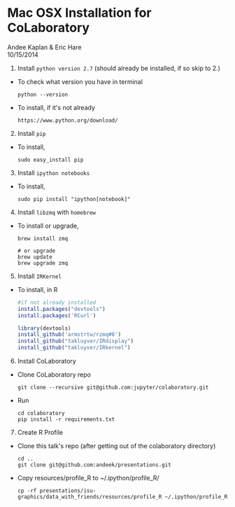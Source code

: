 # Mac OSX Installation for CoLaboratory
Andee Kaplan & Eric Hare  
10/15/2014  

1. Install `python version 2.7` (should already be installed, if so skip to 2.)
  - To check what version you have in terminal 
  
    ```
    python --version
    ```
  - To install, if it's not already
  
    ```
    https://www.python.org/download/
    ```
2. Install `pip`
  - To install,
 
    ```
    sudo easy_install pip
    ```
3. Install `ipython notebooks`
  - To install,
  
    ```
    sudo pip install "ipython[notebook]"
    ```
4. Install `libzmq` with `homebrew`
  - To install or upgrade,
  
    ```
    brew install zmq
    
    # or upgrade
    brew update
    brew upgrade zmq
    ```
    
5. Install `IRKernel`
  - To install, in R
  
    
    ```r
    #if not already installed
    install.packages("devtools")
    install.packages('RCurl') 
    
    library(devtools)
    install_github('armstrtw/rzmq#8')
    install_github("takluyver/IRdisplay")
    install_github("takluyver/IRkernel")
    ```
6. Install CoLaboratory    
  - Clone CoLaboratory repo
 
    ```
    git clone --recursive git@github.com:jupyter/colaboratory.git
    ```
  - Run
    
    ```
    cd colaboratory
    pip install -r requirements.txt
    ```
7. Create R Profile
  - Clone this talk's repo (after getting out of the colaboratory directory)
    
    ```
    cd ..
    git clone git@github.com:andeek/presentations.git
    ```
  - Copy resources/profile_R to ~/.ipython/profile_R/
    
    ```
    cp -rf presentations/isu-graphics/data_with_friends/resources/profile_R ~/.ipython/profile_R
    ```
